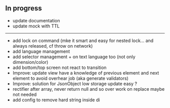 ## In progress

- update documentation
- update mock with TTL

**** ****
- add lock on command (mke it smart and easy for nested lock... and always released, cf throw on network)
- add language management
- add selector management + on text language too (not only dimension/color)
- add bottom/top screen not react to transition
- Improve: update view have a knowledge of previous element and next element to avoid overhear job (aka generate validators)
- Improve: solution for JsonObject low storage update easy ?
- rectifier after array, never return null and so over work on replace maybe not needed
- add config to remove hard string inside di
